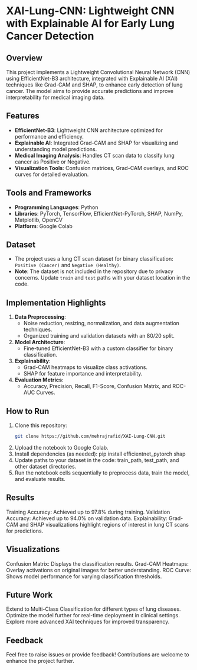 # XAI-Lung-CNN: Lightweight CNN with Explainable AI for Early Lung Cancer Detection

## Overview
This project implements a Lightweight Convolutional Neural Network (CNN) using EfficientNet-B3 architecture, integrated with Explainable AI (XAI) techniques like Grad-CAM and SHAP, to enhance early detection of lung cancer. The model aims to provide accurate predictions and improve interpretability for medical imaging data.

## Features
- **EfficientNet-B3**: Lightweight CNN architecture optimized for performance and efficiency.
- **Explainable AI**: Integrated Grad-CAM and SHAP for visualizing and understanding model predictions.
- **Medical Imaging Analysis**: Handles CT scan data to classify lung cancer as Positive or Negative.
- **Visualization Tools**: Confusion matrices, Grad-CAM overlays, and ROC curves for detailed evaluation.

## Tools and Frameworks
- **Programming Languages**: Python
- **Libraries**: PyTorch, TensorFlow, EfficientNet-PyTorch, SHAP, NumPy, Matplotlib, OpenCV
- **Platform**: Google Colab

## Dataset
- The project uses a lung CT scan dataset for binary classification: `Positive (Cancer)` and `Negative (Healthy)`.
- **Note**: The dataset is not included in the repository due to privacy concerns. Update `train` and `test` paths with your dataset location in the code.

## Implementation Highlights
1. **Data Preprocessing**:
   - Noise reduction, resizing, normalization, and data augmentation techniques.
   - Organized training and validation datasets with an 80/20 split.
2. **Model Architecture**:
   - Fine-tuned EfficientNet-B3 with a custom classifier for binary classification.
3. **Explainability**:
   - Grad-CAM heatmaps to visualize class activations.
   - SHAP for feature importance and interpretability.
4. **Evaluation Metrics**:
   - Accuracy, Precision, Recall, F1-Score, Confusion Matrix, and ROC-AUC Curves.

## How to Run
1. Clone this repository:
   ```bash
   git clone https://github.com/mehrajrafid/XAI-Lung-CNN.git
2. Upload the notebook to Google Colab.
3. Install dependencies (as needed):
pip install efficientnet_pytorch shap
4. Update paths to your dataset in the code:
train_path, test_path, and other dataset directories.
5. Run the notebook cells sequentially to preprocess data, train the model, and evaluate results.
## Results
Training Accuracy: Achieved up to 97.8% during training.
Validation Accuracy: Achieved up to 94.0% on validation data.
Explainability: Grad-CAM and SHAP visualizations highlight regions of interest in lung CT scans for predictions.
## Visualizations
Confusion Matrix: Displays the classification results.
Grad-CAM Heatmaps: Overlay activations on original images for better understanding.
ROC Curve: Shows model performance for varying classification thresholds.
## Future Work
Extend to Multi-Class Classification for different types of lung diseases.
Optimize the model further for real-time deployment in clinical settings.
Explore more advanced XAI techniques for improved transparency.
## Feedback
Feel free to raise issues or provide feedback! Contributions are welcome to enhance the project further.
